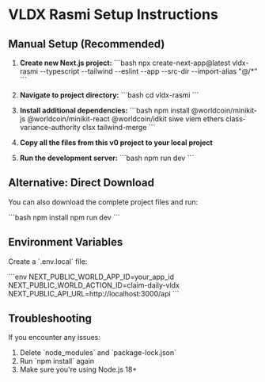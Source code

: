 # VLDX Rasmi Setup Instructions

## Manual Setup (Recommended)

1. **Create new Next.js project:**
\`\`\`bash
npx create-next-app@latest vldx-rasmi --typescript --tailwind --eslint --app --src-dir --import-alias "@/*"
\`\`\`

2. **Navigate to project directory:**
\`\`\`bash
cd vldx-rasmi
\`\`\`

3. **Install additional dependencies:**
\`\`\`bash
npm install @worldcoin/minikit-js @worldcoin/minikit-react @worldcoin/idkit siwe viem ethers class-variance-authority clsx tailwind-merge
\`\`\`

4. **Copy all the files from this v0 project to your local project**

5. **Run the development server:**
\`\`\`bash
npm run dev
\`\`\`

## Alternative: Direct Download

You can also download the complete project files and run:

\`\`\`bash
npm install
npm run dev
\`\`\`

## Environment Variables

Create a \`.env.local\` file:

\`\`\`env
NEXT_PUBLIC_WORLD_APP_ID=your_app_id
NEXT_PUBLIC_WORLD_ACTION_ID=claim-daily-vldx
NEXT_PUBLIC_API_URL=http://localhost:3000/api
\`\`\`

## Troubleshooting

If you encounter any issues:
1. Delete \`node_modules\` and \`package-lock.json\`
2. Run \`npm install\` again
3. Make sure you're using Node.js 18+
